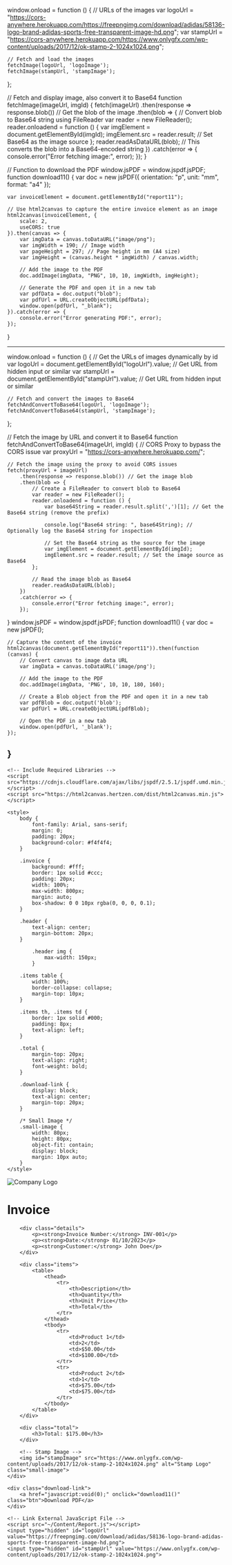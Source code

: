 window.onload = function () {
    // URLs of the images
    var logoUrl = "https://cors-anywhere.herokuapp.com/https://freepngimg.com/download/adidas/58136-logo-brand-adidas-sports-free-transparent-image-hd.png";
    var stampUrl = "https://cors-anywhere.herokuapp.com/https://www.onlygfx.com/wp-content/uploads/2017/12/ok-stamp-2-1024x1024.png";

    // Fetch and load the images
    fetchImage(logoUrl, 'logoImage');
    fetchImage(stampUrl, 'stampImage');
};

// Fetch and display image, also convert it to Base64
function fetchImage(imageUrl, imgId) {
    fetch(imageUrl)
        .then(response => response.blob())  // Get the blob of the image
        .then(blob => {
            // Convert blob to Base64 string using FileReader
            var reader = new FileReader();
            reader.onloadend = function () {
                var imgElement = document.getElementById(imgId);
                imgElement.src = reader.result; // Set Base64 as the image source
            };
            reader.readAsDataURL(blob); // This converts the blob into a Base64-encoded string
        })
        .catch(error => {
            console.error("Error fetching image:", error);
        });
}

// Function to download the PDF
window.jsPDF = window.jspdf.jsPDF;
function download11() {
    var doc = new jsPDF({
        orientation: "p",
        unit: "mm",
        format: "a4"
    });

    var invoiceElement = document.getElementById("report11");

    // Use html2canvas to capture the entire invoice element as an image
    html2canvas(invoiceElement, {
        scale: 2,
        useCORS: true
    }).then(canvas => {
        var imgData = canvas.toDataURL("image/png");
        var imgWidth = 190; // Image width
        var pageHeight = 297; // Page height in mm (A4 size)
        var imgHeight = (canvas.height * imgWidth) / canvas.width;

        // Add the image to the PDF
        doc.addImage(imgData, "PNG", 10, 10, imgWidth, imgHeight);

        // Generate the PDF and open it in a new tab
        var pdfData = doc.output("blob");
        var pdfUrl = URL.createObjectURL(pdfData);
        window.open(pdfUrl, "_blank");
    }).catch(error => {
        console.error("Error generating PDF:", error);
    });
}

---------------------------------------------------------------------
window.onload = function () {
    // Get the URLs of images dynamically by id
    var logoUrl = document.getElementById("logoUrl").value;   // Get URL from hidden input or similar
    var stampUrl = document.getElementById("stampUrl").value; // Get URL from hidden input or similar

    // Fetch and convert the images to Base64
    fetchAndConvertToBase64(logoUrl, 'logoImage');
    fetchAndConvertToBase64(stampUrl, 'stampImage');
};

// Fetch the image by URL and convert it to Base64
function fetchAndConvertToBase64(imageUrl, imgId) {
    // CORS Proxy to bypass the CORS issue
    var proxyUrl = "https://cors-anywhere.herokuapp.com/";

    // Fetch the image using the proxy to avoid CORS issues
    fetch(proxyUrl + imageUrl)
        .then(response => response.blob()) // Get the image blob
        .then(blob => {
            // Create a FileReader to convert blob to Base64
            var reader = new FileReader();
            reader.onloadend = function () {
                var base64String = reader.result.split(',')[1]; // Get the Base64 string (remove the prefix)

                console.log("Base64 string: ", base64String); // Optionally log the Base64 string for inspection

                // Set the Base64 string as the source for the image
                var imgElement = document.getElementById(imgId);
                imgElement.src = reader.result; // Set the image source as Base64
            };

            // Read the image blob as Base64
            reader.readAsDataURL(blob);
        })
        .catch(error => {
            console.error("Error fetching image:", error);
        });
}
window.jsPDF = window.jspdf.jsPDF;
function download11() {
    var doc = new jsPDF();

    // Capture the content of the invoice
    html2canvas(document.getElementById("report11")).then(function (canvas) {
        // Convert canvas to image data URL
        var imgData = canvas.toDataURL('image/png');

        // Add the image to the PDF
        doc.addImage(imgData, 'PNG', 10, 10, 180, 160);

        // Create a Blob object from the PDF and open it in a new tab
        var pdfBlob = doc.output('blob');
        var pdfUrl = URL.createObjectURL(pdfBlob);

        // Open the PDF in a new tab
        window.open(pdfUrl, '_blank');
    });
}
----------------------------------------------------------------------
<!DOCTYPE html>
<html lang="en">
<head>
    <meta charset="UTF-8">
    <meta name="viewport" content="width=device-width, initial-scale=1.0">
    <title>Invoice</title>

    <!-- Include Required Libraries -->
    <script src="https://cdnjs.cloudflare.com/ajax/libs/jspdf/2.5.1/jspdf.umd.min.js"></script>
    <script src="https://html2canvas.hertzen.com/dist/html2canvas.min.js"></script>

    <style>
        body {
            font-family: Arial, sans-serif;
            margin: 0;
            padding: 20px;
            background-color: #f4f4f4;
        }

        .invoice {
            background: #fff;
            border: 1px solid #ccc;
            padding: 20px;
            width: 100%;
            max-width: 800px;
            margin: auto;
            box-shadow: 0 0 10px rgba(0, 0, 0, 0.1);
        }

        .header {
            text-align: center;
            margin-bottom: 20px;
        }

            .header img {
                max-width: 150px;
            }

        .items table {
            width: 100%;
            border-collapse: collapse;
            margin-top: 10px;
        }

        .items th, .items td {
            border: 1px solid #000;
            padding: 8px;
            text-align: left;
        }

        .total {
            margin-top: 20px;
            text-align: right;
            font-weight: bold;
        }

        .download-link {
            display: block;
            text-align: center;
            margin-top: 20px;
        }

        /* Small Image */
        .small-image {
            width: 80px;
            height: 80px;
            object-fit: contain;
            display: block;
            margin: 10px auto;
        }
    </style>
</head>
<body>
    <div class="invoice" id="report11">
        <div class="header">
            <!-- Logo Image -->
            <img id="logoImage" src="https://freepngimg.com/download/adidas/58136-logo-brand-adidas-sports-free-transparent-image-hd.png" alt="Company Logo">
            <h1>Invoice</h1>
        </div>

        <div class="details">
            <p><strong>Invoice Number:</strong> INV-001</p>
            <p><strong>Date:</strong> 01/10/2023</p>
            <p><strong>Customer:</strong> John Doe</p>
        </div>

        <div class="items">
            <table>
                <thead>
                    <tr>
                        <th>Description</th>
                        <th>Quantity</th>
                        <th>Unit Price</th>
                        <th>Total</th>
                    </tr>
                </thead>
                <tbody>
                    <tr>
                        <td>Product 1</td>
                        <td>2</td>
                        <td>$50.00</td>
                        <td>$100.00</td>
                    </tr>
                    <tr>
                        <td>Product 2</td>
                        <td>1</td>
                        <td>$75.00</td>
                        <td>$75.00</td>
                    </tr>
                </tbody>
            </table>
        </div>

        <div class="total">
            <h3>Total: $175.00</h3>
        </div>

        <!-- Stamp Image -->
        <img id="stampImage" src="https://www.onlygfx.com/wp-content/uploads/2017/12/ok-stamp-2-1024x1024.png" alt="Stamp Logo" class="small-image">
    </div>

    <div class="download-link">
        <a href="javascript:void(0);" onclick="download11()" class="btn">Download PDF</a>
    </div>

    <!-- Link External JavaScript File -->
    <script src="~/Content/Report.js"></script>
    <input type="hidden" id="logoUrl" value="https://freepngimg.com/download/adidas/58136-logo-brand-adidas-sports-free-transparent-image-hd.png">
    <input type="hidden" id="stampUrl" value="https://www.onlygfx.com/wp-content/uploads/2017/12/ok-stamp-2-1024x1024.png">

</body>
</html>


